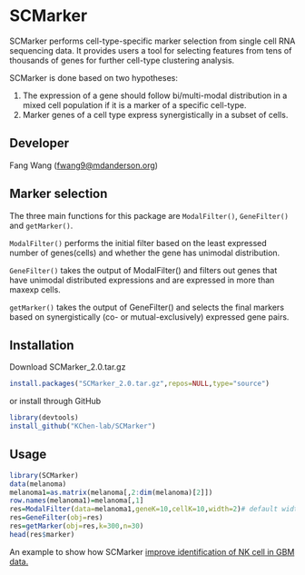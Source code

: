 # SCMarker

SCMarker performs cell-type-specific marker selection from single cell RNA sequencing data.
It provides users a tool for selecting features from tens of thousands of genes for further cell-type clustering analysis.

SCMarker is done based on two hypotheses:
1) The expression of a gene should follow bi/multi-modal distribution in a mixed cell population if it is a marker of a specific cell-type.
2) Marker genes of a cell type express synergistically in a subset of cells.

Developer
------------
Fang Wang (fwang9@mdanderson.org)


Marker selection
---------------------
The three main functions for this package are `ModalFilter()`, `GeneFilter()` and `getMarker()`.

`ModalFilter()` performs the initial filter based on the least expressed number of genes(cells) and whether the gene has unimodal distribution.

`GeneFilter()` takes the output of ModalFilter() and filters out genes that have unimodal distributed expressions and are expressed in more than maxexp cells.

`getMarker()` takes the output of GeneFilter() and selects the final markers based on synergistically (co- or mutual-exclusively) expressed gene pairs.



Installation
----------------------
Download SCMarker_2.0.tar.gz
```R
install.packages("SCMarker_2.0.tar.gz",repos=NULL,type="source")
```
or install through GitHub
```R
library(devtools)
install_github("KChen-lab/SCMarker")
```


Usage
----------------------

```R
library(SCMarker)
data(melanoma)
melanoma1=as.matrix(melanoma[,2:dim(melanoma)[2]])
row.names(melanoma1)=melanoma[,1]
res=ModalFilter(data=melanoma1,geneK=10,cellK=10,width=2)# default width = 1 for UMI data, width =2 for TPM data.
res=GeneFilter(obj=res)
res=getMarker(obj=res,k=300,n=30)
head(res$marker)

```

An example to show how SCMarker [improve identification of NK cell in GBM data.](https://github.com/KChen-lab/SCMarker/blob/master/test/NK%20cell%20identification%20from%20GBM%20data.pdf)
